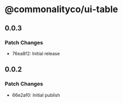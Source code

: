 # @commonalityco/ui-table

## 0.0.3

### Patch Changes

- 76ea8f2: Initial release

## 0.0.2

### Patch Changes

- 66e2af0: Initial publish
